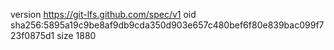 version https://git-lfs.github.com/spec/v1
oid sha256:5895a19c9be8af9db9cda350d903e657c480bef6f80e839bac099f723f0875d1
size 1880
